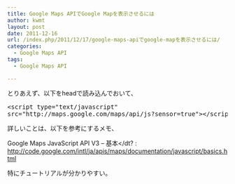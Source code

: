 ```yaml
---
title: Google Maps APIでGoogle Mapを表示させるには
author: kwmt
layout: post
date: 2011-12-16
url: /index.php/2011/12/17/google-maps-apiでgoogle-mapを表示させるには/
categories:
  - Google Maps API
tags:
  - Google Maps API

---
```

とりあえず、以下をheadで読み込んでおいて、

<pre class="brush: xml; title: ; notranslate" title="">&lt;script type="text/javascript"
src="http://maps.google.com/maps/api/js?sensor=true"&gt;&lt;/script&gt;
</pre>

詳しいことは、以下を参考にするメモ、

Google Maps JavaScript API V3 &#8211; 基本</dt? 
:   <a href="http://code.google.com/intl/ja/apis/maps/documentation/javascript/basics.html" target="_blank" class="broken_link">http://code.google.com/intl/ja/apis/maps/documentation/javascript/basics.html</a> </dl> 

特にチュートリアルが分かりやすい。